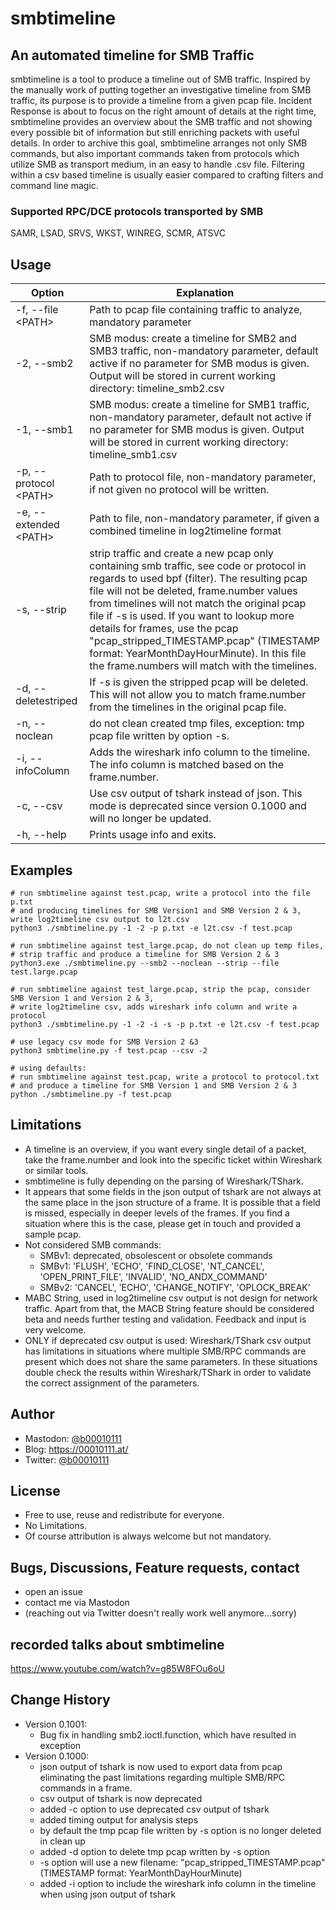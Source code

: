 # smbtimeline
## An automated timeline for SMB Traffic
smbtimeline is a tool to produce a timeline out of SMB traffic. Inspired by the manually work of putting together an investigative timeline from SMB traffic, its purpose is to provide a timeline from a given pcap file. Incident Response is about to focus on the right amount of details at the right time, smbtimeline provides an overview about the SMB traffic and not showing every possible bit of information but still enriching packets with useful details. In order to archive this goal, smbtimeline arranges not only SMB commands, but also important commands taken from protocols which utilize SMB as transport medium, in an easy to handle .csv file. Filtering within a csv based timeline is usually easier compared to crafting filters and command line magic.
### Supported RPC/DCE protocols transported by SMB
SAMR, LSAD, SRVS, WKST, WINREG, SCMR, ATSVC

## Usage
Option | Explanation
--- | ---
-f, --file \<PATH\> | Path to pcap file containing traffic to analyze, mandatory parameter
-2, --smb2 | SMB modus: create a timeline for SMB2 and SMB3 traffic, non-mandatory parameter, default active if no parameter for SMB modus is given. Output will be stored in current working directory: timeline_smb2.csv
-1, --smb1 | SMB modus: create a timeline for SMB1 traffic, non-mandatory parameter, default not active if no parameter for SMB modus is given. Output will be stored in current working directory: timeline_smb1.csv
-p, --protocol \<PATH\> | Path to protocol file, non-mandatory parameter, if not given no protocol will be written.
-e, --extended \<PATH\> | Path to file, non-mandatory parameter, if given a combined timeline in log2timeline format
-s, --strip | strip traffic and create a new pcap only containing smb traffic, see code or protocol in regards to used bpf (filter). The resulting pcap file will not be deleted, frame.number values from timelines will not match the original pcap file if -s is used. If you want to lookup more details for frames, use the pcap "pcap_stripped_TIMESTAMP.pcap" (TIMESTAMP format: YearMonthDayHourMinute). In this file the frame.numbers will match with the timelines.
-d, --deletestriped | If -s is given the stripped pcap will be deleted. This will not allow you to match frame.number from the timelines in the original pcap file.
-n, --noclean | do not clean created tmp files, exception: tmp pcap file written by option -s.
-i, --infoColumn | Adds the wireshark info column to the timeline. The info column is matched based on the frame.number.
-c, --csv | Use csv output of tshark instead of json. This mode is deprecated since version 0.1000 and will no longer be updated.
-h, --help | Prints usage info and exits.


## Examples
```
# run smbtimeline against test.pcap, write a protocol into the file p.txt 
# and producing timelines for SMB Version1 and SMB Version 2 & 3, write log2timeline csv output to l2t.csv
python3 ./smbtimeline.py -1 -2 -p p.txt -e l2t.csv -f test.pcap

# run smbtimeline against test_large.pcap, do not clean up temp files, 
# strip traffic and produce a timeline for SMB Version 2 & 3
python3.exe ./smbtimeline.py --smb2 --noclean --strip --file test.large.pcap

# run smbtimeline against test_large.pcap, strip the pcap, consider SMB Version 1 and Version 2 & 3, 
# write log2timeline csv, adds wireshark info column and write a protocol
python3 ./smbtimeline.py -1 -2 -i -s -p p.txt -e l2t.csv -f test.pcap

# use legacy csv mode for SMB Version 2 &3
python3 smbtimeline.py -f test.pcap --csv -2

# using defaults:
# run smbtimeline against test.pcap, write a protocol to protocol.txt 
# and produce a timeline for SMB Version 1 and SMB Version 2 & 3
python ./smbtimeline.py -f test.pcap
```

## Limitations
* A timeline is an overview, if you want every single detail of a packet, take the frame.number and look into the specific ticket within Wireshark or similar tools.
* smbtimeline is fully depending on the parsing of Wireshark/TShark.
* It appears that some fields in the json output of tshark are not always at the same place in the json structure of a frame. It is possible that a field is missed, especially in deeper levels of the frames. If you find a situation where this is the case, please get in touch and provided a sample pcap.
* Not considered SMB commands:
  * SMBv1: deprecated, obsolescent or obsolete commands
  * SMBv1: 'FLUSH', 'ECHO', 'FIND_CLOSE', 'NT_CANCEL', 'OPEN_PRINT_FILE',
'INVALID', 'NO_ANDX_COMMAND'
  * SMBv2: 'CANCEL', 'ECHO', 'CHANGE_NOTIFY', 'OPLOCK_BREAK'
* MABC String, used in log2timeline csv output is not design for network traffic. Apart from that, the MACB String feature should be considered beta and needs further testing and validation. Feedback and input is very welcome.
* ONLY if deprecated csv output is used: Wireshark/TShark csv output has limitations in situations where multiple SMB/RPC commands are present which does not share the same parameters. In these situations double check the results within Wireshark/TShark in order to validate the correct assignment of the parameters. 

## Author
* Mastodon: [@b00010111](https://ioc.exchange/@b00010111)
* Blog: https://00010111.at/
* Twitter: [@b00010111](https://twitter.com/b00010111)

## License
* Free to use, reuse and redistribute for everyone.
* No Limitations.
* Of course attribution is always welcome but not mandatory.

## Bugs, Discussions, Feature requests, contact
* open an issue
* contact me via Mastodon
* (reaching out via Twitter doesn't really work well anymore...sorry)

## recorded talks about smbtimeline
https://www.youtube.com/watch?v=g85W8FOu6oU

## Change History
 * Version 0.1001:
	* Bug fix in handling smb2.ioctl.function, which have resulted in exception
 * Version 0.1000:
    * json output of tshark is now used to export data from pcap eliminating the past limitations regarding multiple SMB/RPC commands in a frame.
	* csv output of tshark is now deprecated
	* added -c option to use deprecated csv output of tshark
	* added timing output for analysis steps
	* by default the tmp pcap file written by -s option is no longer deleted in clean up
	* added -d option to delete tmp pcap written by -s option
	* -s option will use a new filename: "pcap_stripped_TIMESTAMP.pcap" (TIMESTAMP format: YearMonthDayHourMinute)
	* added -i option to include the wireshark info column in the timeline when using json output of tshark
